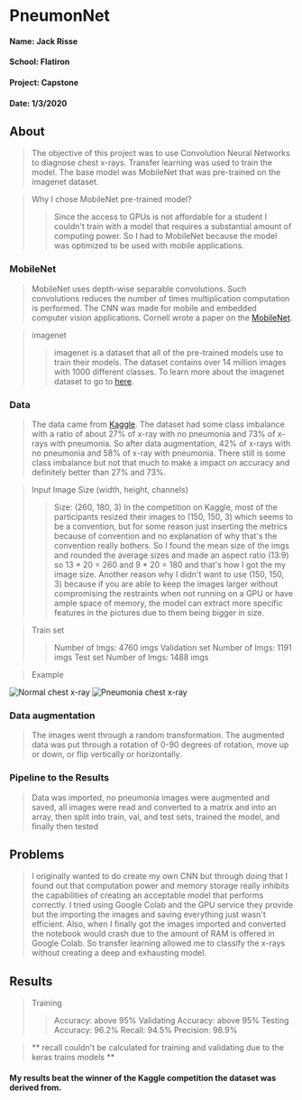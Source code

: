 # PneumonNet

#### Name: Jack Risse
#### School: Flatiron
#### Project: Capstone
#### Date: 1/3/2020


## About
> The objective of this project was to use Convolution Neural Networks to diagnose chest x-rays. Transfer learning was used
to train the model. The base model was MobileNet that was pre-trained on the imagenet dataset.

> Why I chose MobileNet pre-trained model?
>> Since the access to GPUs is not affordable for a student I couldn't train with a model that requires a substantial amount of
computing power. So I had to MobileNet because the model was optimized to be used with mobile applications.

### MobileNet
> MobileNet uses depth-wise separable convolutions. Such convolutions reduces the number of times multiplication computation is performed. The CNN was made for mobile and embedded computer vision applications. Cornell wrote a paper on the <a href="https://arxiv.org/abs/1704.04861">MobileNet</a>.

> imagenet
>> imagenet is a dataset that all of the pre-trained models use to train their models. The dataset contains over 14 million images with 1000 different classes. To learn more about the imagenet dataset to go to <a href="http://image-net.org/about-overview">here</a>.


### Data
> The data came from <a href="https://www.kaggle.com/paultimothymooney/chest-xray-pneumonia">Kaggle</a>. The dataset had some class imbalance with a ratio of about 27% of x-ray with no pneumonia and 73% of x-rays with pneumonia. So after data augmentation, 42% of x-rays with no pneumonia and 58% of x-ray with pneumonia. There still is some class imbalance but not that much to make a impact on accuracy and definitely better than 27% and 73%.

> Input Image Size (width, height, channels)
>> Size: (260, 180, 3)
>> In the competition on Kaggle, most of the participants resized their images to (150, 150, 3) which seems to be a convention, but for some reason just inserting the metrics because of convention and no explanation of why that's the convention really bothers. So I found the mean size of the imgs and rounded the average sizes and made an aspect ratio (13:9) so 13 * 20 = 260 and 9 * 20 = 180 and that's how I got the my image size. Another reason why I didn't want to use (150, 150, 3) because if you are able to keep the images larger without compromising the restraints when not running on a GPU or have ample space of memory, the model can extract more specific features in the pictures due to them being bigger in size.

> Train set
>> Number of Imgs: 4760 imgs
> Validation set
>> Number of Imgs: 1191 imgs
> Test set
>> Number of Imgs: 1488 imgs

> Example
<img src="/Users/jackrisse/Capstone/imgs/normal/IM-0227-0001.jpeg" alt="Normal chest x-ray">
<img src="/Users/jackrisse/Capstone/imgs/pneumonia/person1_bacteria_2.jpeg" alt="Pneumonia chest x-ray">

### Data augmentation
> The images went through a random transformation. The augmented data was put through a rotation of 0-90 degrees of rotation, move up or down, or flip vertically or horizontally.

### Pipeline to the Results
> Data was imported, no pneumonia images were augmented and saved, all images were read and converted to a matrix and into an array, then split into train, val, and test sets, trained the model, and finally then tested

## Problems
> I originally wanted to do create my own CNN but through doing that I found out that computation power and memory storage really
inhibits the capabilities of creating an acceptable model that performs correctly. I tried using Google Colab and the GPU service they provide but the importing the images and saving everything just wasn't efficient. Also, when I finally got the images imported and converted the notebook would crash due to the amount of RAM is offered in Google Colab. So transfer learning allowed me to classify the x-rays without creating a deep and exhausting model.

## Results
> Training
>> Accuracy: above 95%
> Validating
>> Accuracy: above 95%
> Testing
>> Accuracy: 96.2%
>> Recall: 94.5%
>> Precision: 98.9%

> ** recall couldn't be calculated for training and validating due to the keras trains models **
#### My results beat the winner of the Kaggle competition the dataset was derived from.
